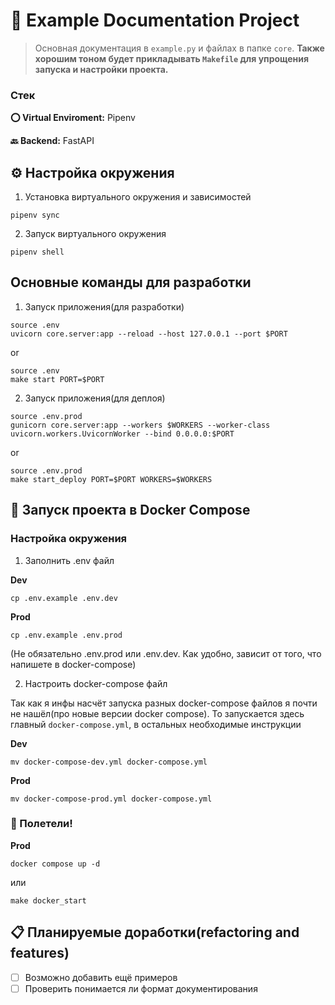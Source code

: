 # 📜 Example Documentation Project

> Основная документация в `example.py` и файлах в папке `core`.
> **Также хорошим тоном будет прикладывать `Makefile` для упрощения запуска и настройки проекта.**

### Стек

**⭕️ Virtual Enviroment:** Pipenv

**🔙 Backend:** FastAPI

## ⚙️ Настройка окружения
1. Установка виртуального окружения и зависимостей
```shell
pipenv sync
```

2. Запуск виртуального окружения
```shell
pipenv shell
```

## Основные команды для разработки

1. Запуск приложения(для разработки)
```shell
source .env
uvicorn core.server:app --reload --host 127.0.0.1 --port $PORT
```
or
```shell
source .env
make start PORT=$PORT
```

2. Запуск приложения(для деплоя)
```shell
source .env.prod
gunicorn core.server:app --workers $WORKERS --worker-class uvicorn.workers.UvicornWorker --bind 0.0.0.0:$PORT
```
or
```shell
source .env.prod
make start_deploy PORT=$PORT WORKERS=$WORKERS
```

## 🐋 Запуск проекта в Docker Compose

### Настройка окружения
1. Заполнить .env файл

**Dev**
```shell
cp .env.example .env.dev
```
**Prod**
```shell
cp .env.example .env.prod
```
(Не обязательно .env.prod или .env.dev. Как удобно, зависит от того, что напишете в docker-compose)

2. Настроить docker-compose файл

Так как я инфы насчёт запуска разных docker-compose файлов я почти не нашёл(про новые версии docker compose).
То запускается здесь главный `docker-compose.yml`, в остальных необходимые инструкции

**Dev**
```shell
mv docker-compose-dev.yml docker-compose.yml 
```
**Prod**
```shell
mv docker-compose-prod.yml docker-compose.yml 
```

### 🚀 Полетели!

**Prod**
```shell
docker compose up -d
```
или
```shell
make docker_start
```

## 📋 Планируемые доработки(refactoring and features)
- [ ] Возможно добавить ещё примеров
- [ ] Проверить понимается ли формат документирования